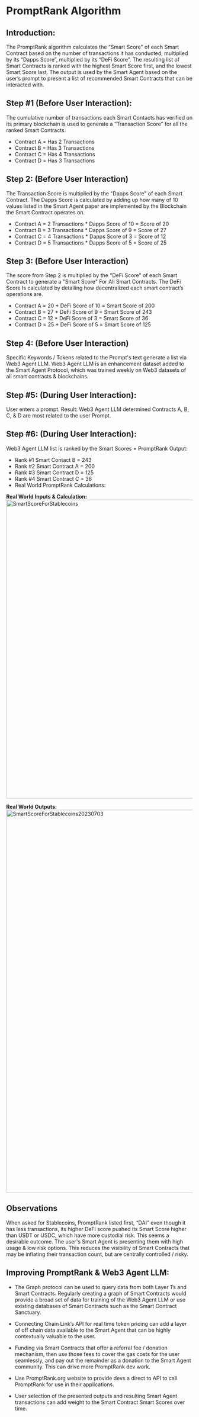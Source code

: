 # PromptRank Algorithm

## Introduction: 
The PromptRank algorithm calculates the “Smart Score” of each Smart Contract based on the number of transactions it has conducted, multiplied by its “Dapps Score”, multiplied by its “DeFi Score”. The resulting list of Smart Contracts is ranked with the highest Smart Score first, and the lowest Smart Score last. The output is used by the Smart Agent based on the user’s prompt to present a list of recommended Smart Contracts that can be interacted with.

## Step #1 (Before User Interaction):
The cumulative number of transactions each Smart Contacts has verified on its primary blockchain is used to generate a “Transaction Score” for all the ranked Smart Contracts.
- Contract A = Has 2 Transactions
- Contract B = Has 3 Transactions
- Contract C = Has 4 Transactions
- Contract D = Has 3 Transactions

## Step 2: (Before User Interaction)
The Transaction Score is multiplied by the "Dapps Score" of each Smart Contract. The Dapps Score is calculated by adding up how many of 10 values listed in the Smart Agent paper are implemented by the Blockchain the Smart Contract operates on.
- Contract A = 2 Transactions * Dapps Score of 10 = Score of 20
- Contract B = 3 Transactions * Dapps Score of 9 = Score of 27
- Contract C = 4 Transactions * Dapps Score of 3 = Score of 12
- Contract D = 5 Transactions * Dapps Score of 5 = Score of 25

## Step 3: (Before User Interaction)
The score from Step 2 is multiplied by the "DeFi Score" of each Smart Contract to generate a "Smart Score" For All Smart Contracts. The DeFi Score Is calculated by detailing how decentralized each smart contract’s operations are.
- Contract A = 20 * DeFi Score of 10 = Smart Score of 200
- Contract B = 27 * DeFi Score of 9 = Smart Score of 243
- Contract C = 12 * DeFi Score of 3 = Smart Score of 36
- Contract D = 25 * DeFi Score of 5 = Smart Score of 125

## Step 4: (Before User Interaction)
Specific Keywords / Tokens related to the Prompt's text generate a list via Web3 Agent LLM. Web3 Agent LLM is an enhancement dataset added to the Smart Agent Protocol, which was trained weekly on Web3 datasets of all smart contracts & blockchains.

## Step #5: (During User Interaction):
User enters a prompt. Result: 
Web3 Agent LLM determined Contracts A, B, C, & D are most related to the user Prompt.

## Step #6: (During User Interaction):
Web3 Agent LLM list is ranked by the Smart Scores = PromptRank Output:
- Rank #1 Smart Contact B = 243
- Rank #2 Smart Contract A = 200
- Rank #3 Smart Contract D = 125
- Rank #4 Smart Contract C = 36
- Real World PromptRank Calculations:

**Real World Inputs & Calculation:**
<img width="807" alt="SmartScoreForStablecoins" src="https://github.com/SmartAgentProtocol/SmartAgents/assets/1563345/56a46597-5e3c-4fa6-ab7b-71babbd7bdea">

**Real World Outputs:**
<img width="1035" alt="SmartScoreForStablecoins20230703" src="https://github.com/SmartAgentProtocol/SmartAgents/assets/1563345/65662c8e-d3e5-42be-a7e1-dc64b64cc474">

## Observations
When asked for Stablecoins, PromptRank listed first, “DAI” even though it has less transactions, its higher DeFi score pushed its Smart Score higher than USDT or USDC, which have more custodial risk. This seems a desirable outcome. The user's Smart Agent is presenting them with high usage & low risk options. This reduces the visibility of Smart Contracts that may be inflating their transaction count, but are centrally controlled / risky.

## Improving PromptRank & Web3 Agent LLM:
- The Graph protocol can be used to query data from both Layer 1’s and Smart Contracts. Regularly creating a graph of Smart Contracts would provide a broad set of data for training of the Web3 Agent LLM or use existing databases of Smart Contracts such as the Smart Contract Sanctuary. 

- Connecting Chain Link’s API for real time token pricing can add a layer of off chain data available to the Smart Agent that can be highly contextually valuable to the user.

- Funding via Smart Contracts that offer a referral fee / donation mechanism, then use those fees to cover the gas costs for the user seamlessly, and pay out the remainder as a donation to the Smart Agent community. This can drive more PromptRank dev work. 

- Use PromptRank.org website to provide devs a direct to API to call PromptRank for use in their applications. 

- User selection of the presented outputs and resulting Smart Agent transactions can add weight to the Smart Contract Smart Scores over time.
